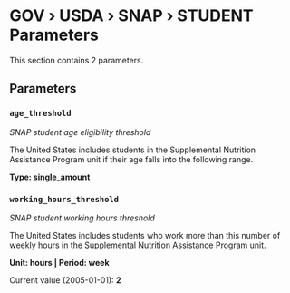 # GOV › USDA › SNAP › STUDENT Parameters

This section contains 2 parameters.

## Parameters

### `age_threshold`
*SNAP student age eligibility threshold*

The United States includes students in the Supplemental Nutrition Assistance Program unit if their age falls into the following range.

**Type: single_amount**


### `working_hours_threshold`
*SNAP student working hours threshold*

The United States includes students who work more than this number of weekly hours in the Supplemental Nutrition Assistance Program unit.

**Unit: hours | Period: week**

Current value (2005-01-01): **2**

